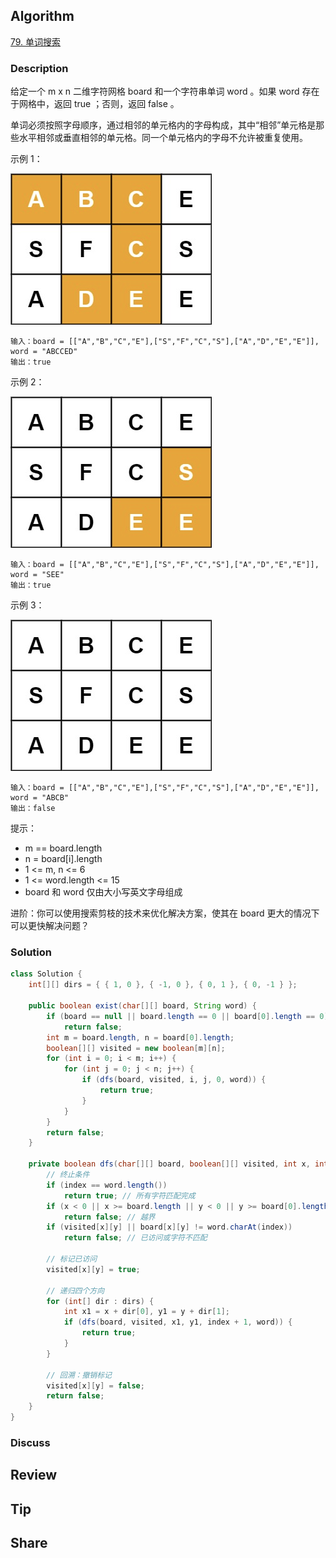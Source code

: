 ## Algorithm

[79. 单词搜索](https://leetcode.cn/problems/word-search/description/?envType=study-plan-v2&envId=top-100-liked)

### Description

给定一个 m x n 二维字符网格 board 和一个字符串单词 word 。如果 word 存在于网格中，返回 true ；否则，返回 false 。

单词必须按照字母顺序，通过相邻的单元格内的字母构成，其中“相邻”单元格是那些水平相邻或垂直相邻的单元格。同一个单元格内的字母不允许被重复使用。


示例 1：

![](assets/20250613-f5d897db.png)

```
输入：board = [["A","B","C","E"],["S","F","C","S"],["A","D","E","E"]], word = "ABCCED"
输出：true
```

示例 2：

![](assets/20250613-e7fa655d.png)

```
输入：board = [["A","B","C","E"],["S","F","C","S"],["A","D","E","E"]], word = "SEE"
输出：true
```

示例 3：

![](assets/20250613-a3706c0e.png)

```
输入：board = [["A","B","C","E"],["S","F","C","S"],["A","D","E","E"]], word = "ABCB"
输出：false
```

提示：

- m == board.length
- n = board[i].length
- 1 <= m, n <= 6
- 1 <= word.length <= 15
- board 和 word 仅由大小写英文字母组成


进阶：你可以使用搜索剪枝的技术来优化解决方案，使其在 board 更大的情况下可以更快解决问题？

### Solution

```java
class Solution {
    int[][] dirs = { { 1, 0 }, { -1, 0 }, { 0, 1 }, { 0, -1 } };

    public boolean exist(char[][] board, String word) {
        if (board == null || board.length == 0 || board[0].length == 0)
            return false;
        int m = board.length, n = board[0].length;
        boolean[][] visited = new boolean[m][n];
        for (int i = 0; i < m; i++) {
            for (int j = 0; j < n; j++) {
                if (dfs(board, visited, i, j, 0, word)) {
                    return true;
                }
            }
        }
        return false;
    }

    private boolean dfs(char[][] board, boolean[][] visited, int x, int y, int index, String word) {
        // 终止条件
        if (index == word.length())
            return true; // 所有字符匹配完成
        if (x < 0 || x >= board.length || y < 0 || y >= board[0].length)
            return false; // 越界
        if (visited[x][y] || board[x][y] != word.charAt(index))
            return false; // 已访问或字符不匹配

        // 标记已访问
        visited[x][y] = true;

        // 递归四个方向
        for (int[] dir : dirs) {
            int x1 = x + dir[0], y1 = y + dir[1];
            if (dfs(board, visited, x1, y1, index + 1, word)) {
                return true;
            }
        }

        // 回溯：撤销标记
        visited[x][y] = false;
        return false;
    }
}
```

### Discuss

## Review


## Tip


## Share
